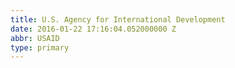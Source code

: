```yaml
---
title: U.S. Agency for International Development
date: 2016-01-22 17:16:04.052000000 Z
abbr: USAID
type: primary
---
```

